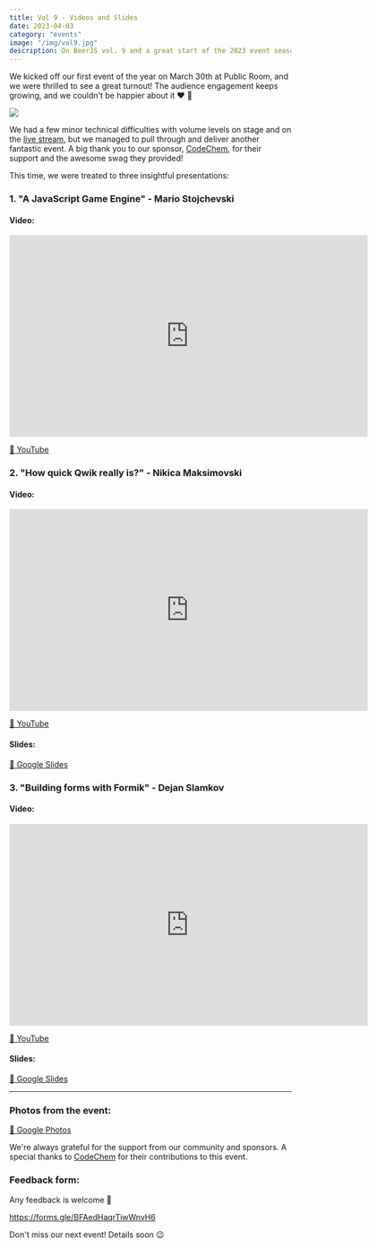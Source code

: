 ```yaml
---
title: Vol 9 - Videos and Slides
date: 2023-04-03
category: "events"
image: "/img/vol9.jpg"
description: On BeerJS vol. 9 and a great start of the 2023 event season  🍻
---
```


We kicked off our first event of the year on March 30th at Public Room, and we were thrilled to see a great turnout! The
audience engagement keeps growing, and we couldn't be happier about it ❤️ 🍻

<img src="/img/vol9.jpg" />

We had a few minor technical difficulties with volume levels on stage and on the
[live stream](https://www.youtube.com/watch?v=hBhyxyR_8M4), but we managed to pull through and deliver another fantastic
event. A big thank you to our sponsor, [CodeChem](https://codechem.com), for their support and the awesome swag they
provided!

This time, we were treated to three insightful presentations:

### 1. "A JavaScript Game Engine" - **Mario Stojchevski**

#### Video:

<div class="iframe-wrapper"><iframe src="https://www.youtube.com/embed/cSBojg9bpcU" width="640" height="360" frameborder="0" allowfullscreen></iframe></div>

[🔗 YouTube](https://www.youtube.com/watch?v=cSBojg9bpcU)

### 2. "How quick Qwik really is?" - **Nikica Maksimovski**

#### Video:

<div class="iframe-wrapper"><iframe src="https://www.youtube.com/embed/z5EeukVX4Es" width="640" height="360" frameborder="0" allowfullscreen></iframe></div>

[🔗 YouTube](https://www.youtube.com/watch?v=z5EeukVX4Es)

#### Slides:

[🔗 Google Slides](https://docs.google.com/presentation/d/1puLU1gfVLiJRqOPZI1TCvrs4KOLEjq8FTF_xgJeHDws/edit#slide=id.g2127c3d5738_0_2)

### 3. "Building forms with Formik" - **Dejan Slamkov**

#### Video:

<div class="iframe-wrapper"><iframe src="https://www.youtube.com/embed/UdJk2Z12t_A" width="640" height="360" frameborder="0" allowfullscreen></iframe></div>

[🔗 YouTube](https://www.youtube.com/watch?v=UdJk2Z12t_A)

#### Slides:

[🔗 Google Slides](https://docs.google.com/presentation/d/1Gtu2_IVieB7mzU4yNjxpjy6J9LQZIPPuaK6tZ-JamRA/edit?usp=sharing)

---

### Photos from the event:

[🔗 Google Photos](https://photos.app.goo.gl/GKNTxwtRct3Y4nQf9)

We're always grateful for the support from our community and sponsors. A special thanks to
[CodeChem](https://codechem.com) for their contributions to this event.

### Feedback form:

Any feedback is welcome 🍻

https://forms.gle/BFAedHaqrTiwWnvH6

Don't miss our next event! Details soon 😉
